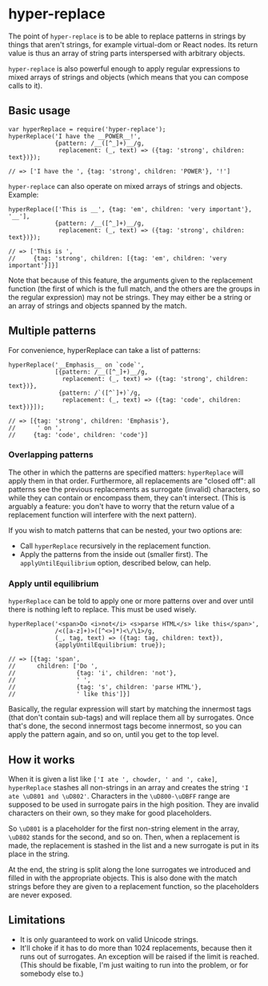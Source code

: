 
hyper-replace
=============

The point of `hyper-replace` is to be able to replace patterns in
strings by things that aren't strings, for example virtual-dom or
React nodes. Its return value is thus an array of string parts
interspersed with arbitrary objects.

`hyper-replace` is also powerful enough to apply regular expressions
to mixed arrays of strings and objects (which means that you can
compose calls to it).

## Basic usage

    var hyperReplace = require('hyper-replace');
    hyperReplace('I have the __POWER__!',
                 {pattern: /__([^_]+)__/g,
                  replacement: (_, text) => ({tag: 'strong', children: text})});

    // => ['I have the ', {tag: 'strong', children: 'POWER'}, '!']

`hyper-replace` can also operate on mixed arrays of strings and
objects. Example:

    hyperReplace(['This is __', {tag: 'em', children: 'very important'}, '__'],
                 {pattern: /__([^_]+)__/g,
                  replacement: (_, text) => ({tag: 'strong', children: text})});

    // => ['This is ',
    //     {tag: 'strong', children: [{tag: 'em', children: 'very important'}]}]

Note that because of this feature, the arguments given to the
replacement function (the first of which is the full match, and the
others are the groups in the regular expression) may not be
strings. They may either be a string or an array of strings and
objects spanned by the match.

## Multiple patterns

For convenience, hyperReplace can take a list of patterns:

    hyperReplace('__Emphasis__ on `code`',
                 [{pattern: /__([^_]+)__/g,
                   replacement: (_, text) => ({tag: 'strong', children: text})},
                  {pattern: /`([^`]+)`/g,
                   replacement: (_, text) => ({tag: 'code', children: text})}]);

    // => [{tag: 'strong', children: 'Emphasis'},
    //      ' on ',
    //     {tag: 'code', children: 'code'}]

### Overlapping patterns

The other in which the patterns are specified matters: `hyperReplace`
will apply them in that order. Furthermore, all replacements are
"closed off": all patterns see the previous replacements as surrogate
(invalid) characters, so while they can contain or encompass them,
they can't intersect. (This is arguably a feature: you don't have to
worry that the return value of a replacement function will interfere
with the next pattern).

If you wish to match patterns that can be nested, your two options
are:

* Call `hyperReplace` recursively in the replacement function.
* Apply the patterns from the inside out (smaller first). The
  `applyUntilEquilibrium` option, described below, can help.

### Apply until equilibrium

`hyperReplace` can be told to apply one or more patterns over and over
until there is nothing left to replace. This must be used wisely.

    hyperReplace('<span>Do <i>not</i> <s>parse HTML</s> like this</span>',
                 /<([a-z]+)>([^<>]*)<\/\1>/g,
                 (_, tag, text) => ({tag: tag, children: text}),
                 {applyUntilEquilibrium: true});

    // => [{tag: 'span',
    //      children: ['Do ',
    //                 {tag: 'i', children: 'not'},
    //                 ' ',
    //                 {tag: 's', children: 'parse HTML'},
    //                 ' like this']}]

Basically, the regular expression will start by matching the innermost
tags (that don't contain sub-tags) and will replace them all by
surrogates. Once that's done, the second innermost tags become
innermost, so you can apply the pattern again, and so on, until you
get to the top level.

## How it works

When it is given a list like `['I ate ', chowder, ' and ', cake]`,
`hyperReplace` stashes all non-strings in an array and creates the
string `'I ate \uD801 and \uD802'`. Characters in the `\uD800-\uDBFF`
range are supposed to be used in surrogate pairs in the high
position. They are invalid characters on their own, so they make for
good placeholders.

So `\uD801` is a placeholder for the first non-string element in the
array, `\uD802` stands for the second, and so on. Then, when a
replacement is made, the replacement is stashed in the list and a new
surrogate is put in its place in the string.

At the end, the string is split along the lone surrogates we
introduced and filled in with the appropriate objects. This is also
done with the match strings before they are given to a replacement
function, so the placeholders are never exposed.

## Limitations

* It is only guaranteed to work on valid Unicode strings.
* It'll choke if it has to do more than 1024 replacements, because
  then it runs out of surrogates. An exception will be raised if the
  limit is reached. (This should be fixable, I'm just waiting to run
  into the problem, or for somebody else to.)

